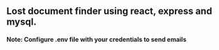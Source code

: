 ## Lost document finder using react, express and mysql.

#### Note: Configure .env file with your credentials to send emails